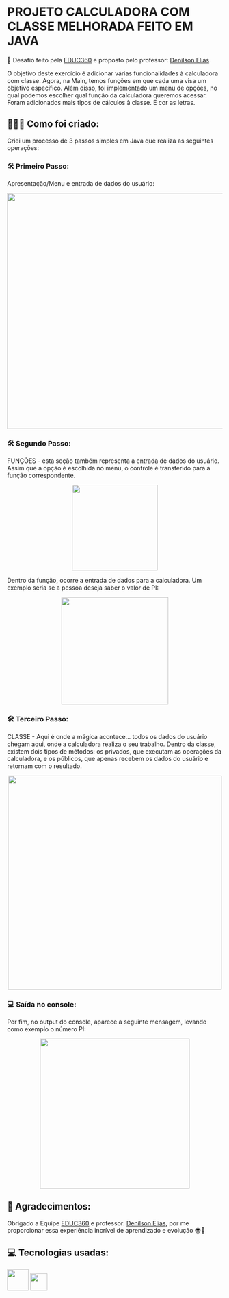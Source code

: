 # PROJETO CALCULADORA COM CLASSE MELHORADA FEITO EM JAVA
 📌 Desafio feito pela [EDUC360](https://www.linkedin.com/company/educ360°/) e proposto pelo professor: [Denilson Elias](https://www.linkedin.com/in/denilsonbitit/)

O objetivo deste exercício é adicionar várias funcionalidades à calculadora com classe. Agora, na Main, temos funções em que cada uma visa um objetivo específico. 
Além disso, foi implementado um menu de opções, no qual podemos escolher qual função da calculadora queremos acessar. Foram adicionados mais tipos de cálculos à classe. 
E cor as letras.
 
 ## 📝👨‍💻 Como foi criado:
Criei um processo de 3 passos simples em Java que realiza as seguintes operações:

###  **🛠️ Primeiro Passo:**
Apresentação/Menu e entrada de dados do usuário:
<div align="center">
<img src="https://github.com/EzauLira/projeto-calculadora-com-classe/assets/149651629/fd59bdaa-1286-44f7-92b5-471d3114dd1d" height="550" />
</div>

### **🛠️ Segundo Passo:**
FUNÇÕES - esta seção também representa a entrada de dados do usuário. Assim que a opção é escolhida no menu, o controle é transferido para a função correspondente.
<div align="center">
<img src="https://github.com/EzauLira/projeto-calculadora-com-classe/assets/149651629/0050595f-2e76-4268-a18d-6c20716beeb4" height="200" />
</div>

Dentro da função, ocorre a entrada de dados para a calculadora. Um exemplo seria se a pessoa deseja saber o valor de PI:

<div align="center">
<img src="https://github.com/EzauLira/projeto-calculadora-com-classe/assets/149651629/45ff5005-8a1a-4e14-93f8-8db56b9eff12" height="250" />
</div>

### **🛠️ Terceiro Passo:**
CLASSE - Aqui é onde a mágica acontece... todos os dados do usuário chegam aqui, onde a calculadora realiza o seu trabalho.
Dentro da classe, existem dois tipos de métodos: os privados, que executam as operações da calculadora, e os públicos, que apenas recebem os dados do usuário e retornam com o resultado.
<div align="center">
<img src="https://github.com/EzauLira/projeto-calculadora-com-classe/assets/149651629/6dddaa03-27c9-454d-ab1e-456588ce8ff7" height="500" />
</div>

### 💻 Saída no console:
Por fim, no output do console, aparece a seguinte mensagem, levando como exemplo o número PI:
<div align="center">
<img src="https://github.com/EzauLira/projeto-calculadora-com-classe/assets/149651629/6e9002c5-5d5e-48dd-9da0-33d85c815e23" height="350" />
</div>

## 🤝 Agradecimentos:
Obrigado a Equipe [EDUC360](https://www.linkedin.com/company/educ360°/) e professor: [Denilson Elias](https://www.linkedin.com/in/denilsonbitit/), por me proporcionar essa experiência incrível de aprendizado e evolução 😎🤝

## 💻 Tecnologias usadas: 
<img src="https://cdn.jsdelivr.net/gh/devicons/devicon/icons/java/java-original-wordmark.svg" width="50" height="50" />    <img src="https://github.com/EzauLira/projeto-calculadora/assets/149651629/7987af68-14ef-4c14-8242-e45a6f476582" width="40" height="40" />
